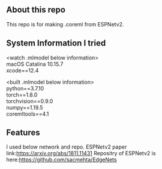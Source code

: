 ## About this repo
This repo is for making .coreml from ESPNetv2.

## System Information I tried
<watch .mlmodel below information>  
macOS Catalina 10.15.7  
xcode==12.4  

<built .mlmodel below information>  
python==3.7.10  
torch==1.8.0  
torchvision==0.9.0  
numpy==1.19.5  
coremltools==4.1  
    
## Features
I used below network and repo.
ESPNetv2 paper link:https://arxiv.org/abs/1811.11431
Repositry of ESPNetv2 is here:https://github.com/sacmehta/EdgeNets
  
